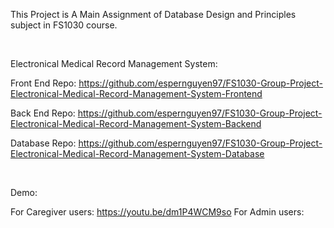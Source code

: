 This Project is A Main Assignment of Database Design and Principles subject in FS1030 course.

<br>

Electronical Medical Record Management System:

Front End Repo: https://github.com/espernguyen97/FS1030-Group-Project-Electronical-Medical-Record-Management-System-Frontend

Back End Repo: https://github.com/espernguyen97/FS1030-Group-Project-Electronical-Medical-Record-Management-System-Backend

Database Repo: https://github.com/espernguyen97/FS1030-Group-Project-Electronical-Medical-Record-Management-System-Database

<br>

Demo: 

For Caregiver users:  https://youtu.be/dm1P4WCM9so
For Admin users: 
